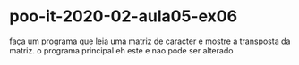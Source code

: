 # poo-it-2020-02-aula05-ex06
faça um programa que leia uma matriz de caracter e mostre a transposta da matriz.
    o programa principal eh este e nao pode ser alterado